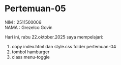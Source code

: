 # Pertemuan-05

NIM : 2511500006<br>
NAMA : Grezelco Govin<br>

Hari ini, rabu 22.oktober.2025 saya mempelajari:
<ol>
    <li>copy index.html dan style.css folder pertemuan-04</li>
    <li>tombol hamburger</li>
    <li>class menu-toggle</li>
</ol>
